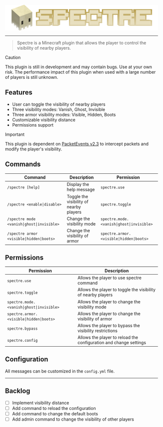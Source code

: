 <center>
  
![Spectre](/.github/logo.png)

</center>

----

> Spectre is a Minecraft plugin that allows the player to control the visibility of nearby players.

> [!CAUTION]
> This plugin is still in development and may contain bugs. Use at your own risk. The performance impact of this plugin when used with a large number of players is still unknown.

## Features
- User can toggle the visibility of nearby players
- Three visibility modes: Vanish, Ghost, Invisible
- Three armor visibility modes: Visible, Hidden, Boots
- Customizable visibility distance
- Permissions support

> [!IMPORTANT]
> This plugin is dependent on [PacketEvents v2.3](https://github.com/retrooper/packetevents/releases/tag/v2.3.0) to intercept packets and modify the player's visibility.


## Commands


| Command | Description | Permission |
| --- | --- | --- |
| `/spectre [help]` | Display the help message | `spectre.use` |
| `/spectre <enable\|disable>` | Toggle the visibility of nearby players | `spectre.toggle` |
| `/spectre mode <vanish\|ghost\|invisible>` | Change the visibility mode | `spectre.mode.<vanish\|ghost\|invisible>` |
| `/spectre armor <visible\|hidden\|boots>` | Change the visibility of armor | `spectre.armor.<visible\|hidden\|boots>` |

## Permissions

| Permission | Description |
| --- | --- |
| `spectre.use` | Allows the player to use spectre command |
| `spectre.toggle` | Allows the player to toggle the visibility of nearby players |
| `spectre.mode.<vanish\|ghost\|invisible>` | Allows the player to change the visibility mode |
| `spectre.armor.<visible\|hidden\|boots>` | Allows the player to change the visibility of armor |
| `spectre.bypass` | Allows the player to bypass the visibility restrictions |
| `spectre.config` | Allows the player to reload the configuration and change settings |

## Configuration

All messages can be customized in the `config.yml` file. 

-----

## Backlog

- [ ] Implement visibility distance
- [ ] Add command to reload the configuration
- [ ] Add command to change the default boots
- [ ] Add admin command to change the visibility of other players